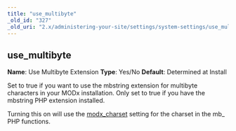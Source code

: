 ```yaml
---
title: "use_multibyte"
_old_id: "327"
_old_uri: "2.x/administering-your-site/settings/system-settings/use_multibyte"
---
```


## use\_multibyte

**Name**: Use Multibyte Extension 
**Type**: Yes/No 
**Default**: Determined at Install

Set to true if you want to use the mbstring extension for multibyte characters in your MODx installation. Only set to true if you have the mbstring PHP extension installed.

Turning this on will use the [modx\_charset](building-sites/settings/modx_charset "modx_charset") setting for the charset in the mb\_ PHP functions.